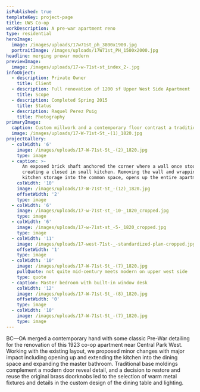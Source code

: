 ```yaml
---
isPublished: true
templateKey: project-page
title: UWS Co-op
workDescription: A pre-war apartment reno
type: residential
heroImage:
  image: /images/uploads/17w71st_ph_3800x1900.jpg
  portraitImage: /images/uploads/17W71st_PH_1500x2000.jpg
headline: merging prewar modern
previewImage:
  image: /images/uploads/17-w-71st-st_index_2-.jpg
infoObject:
  - description: Private Owner
    title: Client
  - description: Full renovation of 1200 sf Upper West Side Apartment
    title: Scope
  - description: Completed Spring 2015
    title: Status
  - description: Raquel Perez Puig
    title: Photography
primaryImage:
  caption: Custom millwork and a contemporary floor contrast a traditional details
  image: /images/uploads/17-W-71st-St_-(1)_1820.jpg
projectGallery:
  - colWidth: '6'
    image: /images/uploads/17-W-71st-St_-(2)_1820.jpg
    type: image
  - caption: >-
      An exposed brick shaft anchored the corner where a wall once stood
      creating a closed in small kitchen. Removing the wall and wrapping the
      kitchen storage into the common space, opens up the entire apartment.
    colWidth: '10'
    image: /images/uploads/17-W-71st-St_-(12)_1820.jpg
    offsetWidth: '2'
    type: image
  - colWidth: '6'
    image: /images/uploads/17-w-71st-st_-10-_1820_cropped.jpg
    type: image
  - colWidth: '6'
    image: /images/uploads/17-w-71st-st_-5-_1820_cropped.jpg
    type: image
  - colWidth: '11'
    image: /images/uploads/17-west-71st-_-standardized-plan-cropped.jpg
    offsetWidth: '1'
    type: image
  - colWidth: '10'
    image: /images/uploads/17-W-71st-St_-(7)_1820.jpg
    pullQuote: not quite mid-century meets modern on upper west side
    type: quote
  - caption: Master bedroom with built-in window desk
    colWidth: '12'
    image: /images/uploads/17-W-71st-St_-(8)_1820.jpg
    offsetWidth: '0'
    type: image
  - colWidth: '10'
    image: /images/uploads/17-W-71st-St_-(7)_1820.jpg
    type: image
---
```

BC—OA merged a contemporary hand with some classic Pre-War detailing for the renovation of this 1923 co-op apartment near Central Park West. Working with the existing layout, we proposed minor changes with major impact including opening up and extending the kitchen into the dining space and expanding the master bathroom. Traditional base moldings complement a modern door reveal detail, and a decision to restore and reuse the original brass doorknobs led to the selection of warm metal fixtures and details in the custom design of the dining table and lighting.
